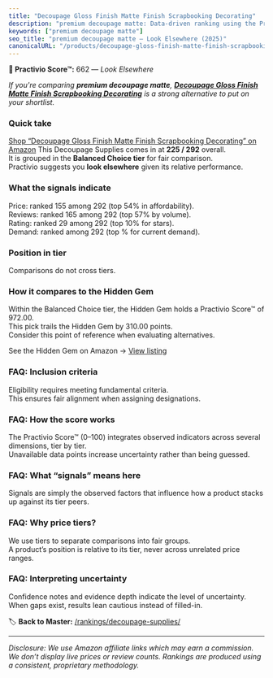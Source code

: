 ```yaml
---
title: "Decoupage Gloss Finish Matte Finish Scrapbooking Decorating"
description: "premium decoupage matte: Data-driven ranking using the Practivio Score™. Positioned by quality, value, demand, findability, momentum."
keywords: ["premium decoupage matte"]
seo_title: "premium decoupage matte — Look Elsewhere (2025)"
canonicalURL: "/products/decoupage-gloss-finish-matte-finish-scrapbooking-decorating-B09KXQDGCZ/"
---
```


**🚫 Practivio Score™:** 662 — _Look Elsewhere_


*If you're comparing **premium decoupage matte**, **[Decoupage Gloss Finish Matte Finish Scrapbooking Decorating](https://www.amazon.com/dp/B09KXQDGCZ?tag=practivio-20)** is a strong alternative to put on your shortlist.*
### Quick take
[Shop “Decoupage Gloss Finish Matte Finish Scrapbooking Decorating” on Amazon](https://www.amazon.com/dp/B09KXQDGCZ?tag=practivio-20)
This Decoupage Supplies comes in at **225 / 292** overall.  
It is grouped in the **Balanced Choice tier** for fair comparison.  
Practivio suggests you **look elsewhere** given its relative performance.

### What the signals indicate
Price: ranked 155 among 292 (top 54% in affordability).  
Reviews: ranked 165 among 292 (top 57% by volume).  
Rating: ranked 29 among 292 (top 10% for stars).  
Demand: ranked  among 292 (top % for current demand).

### Position in tier
Comparisons do not cross tiers.

### How it compares to the Hidden Gem
Within the Balanced Choice tier, the Hidden Gem holds a Practivio Score™ of 972.00.  
This pick trails the Hidden Gem by 310.00 points.  
Consider this point of reference when evaluating alternatives.  

See the Hidden Gem on Amazon → [View listing](https://www.amazon.com/dp/B003VYD9DM?tag=practivio-20)

### FAQ: Inclusion criteria
Eligibility requires meeting fundamental criteria.  
This ensures fair alignment when assigning designations.

### FAQ: How the score works
The Practivio Score™ (0–100) integrates observed indicators across several dimensions, tier by tier.  
Unavailable data points increase uncertainty rather than being guessed.

### FAQ: What “signals” means here
Signals are simply the observed factors that influence how a product stacks up against its tier peers.

### FAQ: Why price tiers?
We use tiers to separate comparisons into fair groups.  
A product’s position is relative to its tier, never across unrelated price ranges.

### FAQ: Interpreting uncertainty
Confidence notes and evidence depth indicate the level of uncertainty.  
When gaps exist, results lean cautious instead of filled-in.


🏷️ **Back to Master:** [/rankings/decoupage-supplies/](/rankings/decoupage-supplies/)

---
_Disclosure: We use Amazon affiliate links which may earn a commission. We don’t display live prices or review counts. Rankings are produced using a consistent, proprietary methodology._
